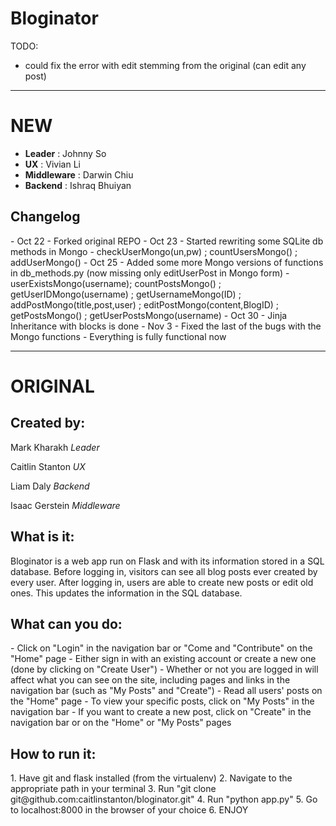 <h1>Bloginator</h1>

TODO:
 - could fix the error with edit stemming from the original (can edit any post)

<hr> <h1> NEW </h1>
<ul>
 <li> <b>Leader</b> : Johnny So </li>
 <li> <b>UX</b> : Vivian Li </li>
 <li> <b>Middleware</b> : Darwin Chiu </li>
 <li> <b>Backend</b> : Ishraq Bhuiyan </li>
</ul>

<h2> Changelog </h2>
 - Oct 22
   - Forked original REPO
 - Oct 23
   - Started rewriting some SQLite db methods in Mongo
      - checkUserMongo(un,pw) ; countUsersMongo() ; addUserMongo()
 - Oct 25
   - Added some more Mongo versions of functions in db_methods.py (now missing only editUserPost in Mongo form)
      - userExistsMongo(username); countPostsMongo() ; getUserIDMongo(username) ; getUsernameMongo(ID) ; addPostMongo(title,post,user) ; editPostMongo(content,BlogID) ; getPostsMongo() ; getUserPostsMongo(username)
 - Oct 30
   - Jinja Inheritance with blocks is done
 - Nov 3
   - Fixed the last of the bugs with the Mongo functions
   - Everything is fully functional now

<hr> <h1> ORIGINAL </h1>
<h2>Created by:</h2>

<p>Mark Kharakh <i>Leader</i> </p>
<p>Caitlin Stanton <i>UX</i> </p>
<p>Liam Daly <i>Backend</i> </p>
<p>Isaac Gerstein <i>Middleware</i> </p>

<h2>What is it:</h2>

<p>
 Bloginator is a web app run on Flask and with its information
 stored in a SQL database. Before logging in, visitors can see
 all blog posts ever created by every user. After logging in, users
 are able to create new posts or edit old ones. This updates the 
 information in the SQL database.
</p>

<h2>What can you do:</h2>
- Click on "Login" in the navigation bar or "Come and "Contribute" on the 
"Home" page
- Either sign in with an existing account or create a new one (done by clicking
on "Create User")
- Whether or not you are logged in will affect what you can see on the site, 
including pages and links in the navigation bar (such as "My Posts" and "Create")
- Read all users' posts on the "Home" page
- To view your specific posts, click on "My Posts" in the navigation bar
- If you want to create a new post, click on "Create" in the navigation bar or 
on the "Home" or "My Posts" pages

<h2>How to run it:</h2>
1. Have git and flask installed (from the virtualenv)
2. Navigate to the appropriate path in your terminal
3. Run "git clone git@github.com:caitlinstanton/bloginator.git"
4. Run "python app.py"
5. Go to localhost:8000 in the browser of your choice
6. ENJOY
